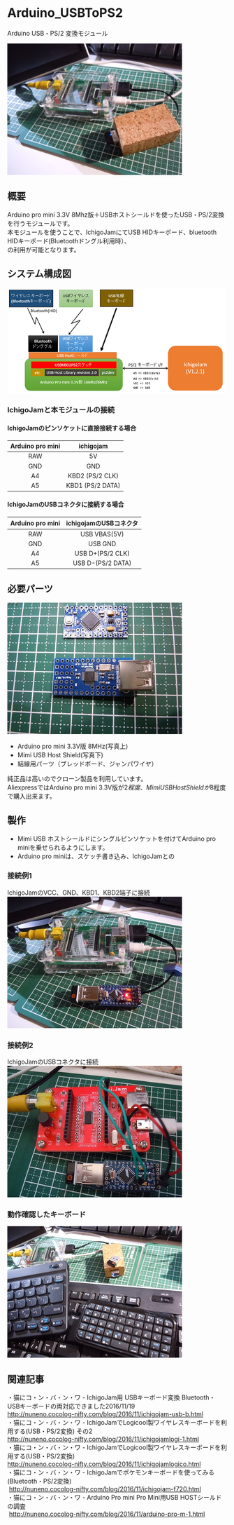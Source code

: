 # Arduino_USBToPS2
Arduino USB・PS/2 変換モジュール  

![トップ画像](./img/top.jpg)  

## 概要  
Arduino pro mini 3.3V 8Mhz版＋USBホストシールドを使ったUSB・PS/2変換を行うモジュールです。  
本モジュールを使うことで、IchigoJamにてUSB HIDキーボード、bluetooth HIDキーボード(Bluetoothドングル利用時）、  
の利用が可能となります。  

## システム構成図  
![システム構成](./img/system.png)   

### IchigoJamと本モジュールの接続  
#### IchigoJamのピンソケットに直接接続する場合  

Arduino pro mini|ichigojam
:--:|:--:|
RAW|5V  
GND|GND  
A4|KBD2 (PS/2 CLK)  
A5|KBD1 (PS/2 DATA)

#### IchigoJamのUSBコネクタに接続する場合  
Arduino pro mini|ichigojamのUSBコネクタ
:--:|:--:|
RAW|USB VBAS(5V)  
GND|USB GND  
A4|USB D+(PS/2 CLK)
A5|USB D-(PS/2 DATA)

## 必要パーツ  

![必要パーツ](./img/board.jpg)   
 - Arduino pro mini 3.3V版 8MHz(写真上)  
 - Mimi USB Host Shield(写真下)  
 - 結線用パーツ（ブレッドボード、ジャンパワイヤ）  
  
 純正品は高いのでクローン製品を利用しています。  
 AliexpressではArduino pro mini 3.3V版が$2程度、Mimi USB Host Shieldが$8程度で購入出来ます。  

## 製作  
 - Mimi USB ホストシールドにシングルピンソケットを付けてArduino pro miniを乗せられるようにします。    
 - Arduino pro miniは、スケッチ書き込み、IchigoJamとの




### 接続例1  
IchigoJamのVCC、GND、KBD1、KBD2端子に接続  
![システム構成](./img/ichigojam.jpg)   

### 接続例2  
IchigoJamのUSBコネクタに接続    
![システム構成](./img/ichigojam2.jpg)   

### 動作確認したキーボード  
![キーボード](./img/keyboard.jpg)   

## 関連記事  
・猫にコ・ン・バ・ン・ワ  - IchigoJam用 USBキーボード変換 Bluetooth・USBキーボードの両対応できました2016/11/19    
  http://nuneno.cocolog-nifty.com/blog/2016/11/ichigojam-usb-b.html  
・猫にコ・ン・バ・ン・ワ  - IchigoJamでLogicool製ワイヤレスキーボードを利用する(USB・PS/2変換) その2  
  http://nuneno.cocolog-nifty.com/blog/2016/11/ichigojamlogi-1.html  
・猫にコ・ン・バ・ン・ワ  - IchigoJamでLogicool製ワイヤレスキーボードを利用する(USB・PS/2変換)  
  http://nuneno.cocolog-nifty.com/blog/2016/11/ichigojamlogico.html  
・猫にコ・ン・バ・ン・ワ  - IchigoJamでポケモンキーボードを使ってみる(Bluetooth・PS/2変換)  
  http://nuneno.cocolog-nifty.com/blog/2016/11/ichigojam-f720.html  
・猫にコ・ン・バ・ン・ワ  - Arduino Pro mini Pro Mini用USB HOSTシールドの調査  
  http://nuneno.cocolog-nifty.com/blog/2016/11/arduino-pro-m-1.html  
